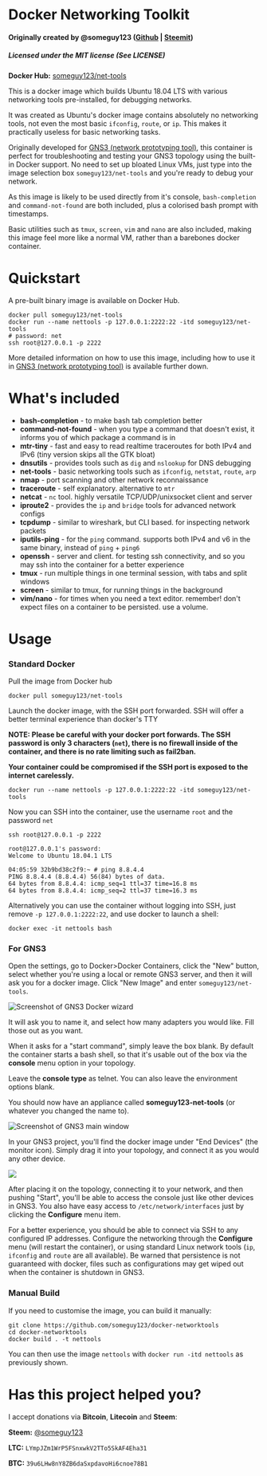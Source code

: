 # Docker Networking Toolkit 

#### Originally created by @someguy123 ([Github](https://github.com/Someguy123) | [Steemit](https://steemit.com/@someguy123))

##### Licensed under the MIT license (See LICENSE)

**Docker Hub:** [someguy123/net-tools](https://hub.docker.com/r/someguy123/net-tools)

This is a docker image which builds Ubuntu 18.04 LTS with various networking tools pre-installed, for debugging networks.

It was created as Ubuntu's docker image contains absolutely no networking tools, not even the most basic `ifconfig`, `route`, or `ip`. This makes it practically useless for basic networking tasks. 

Originally developed for [GNS3 (network prototyping tool)](https://www.gns3.com), this container is perfect for troubleshooting and testing your GNS3 topology using the built-in Docker support. No need to set up bloated Linux VMs, just type into the image selection box `someguy123/net-tools` and you're ready to debug your network.

As this image is likely to be used directly from it's console, `bash-completion` and `command-not-found` are both included, plus a colorised bash prompt with timestamps.

Basic utilities such as `tmux`, `screen`, `vim` and `nano` are also included, making this image feel more like a normal VM, rather than a barebones docker container.

# Quickstart

A pre-built binary image is available on Docker Hub.

```
docker pull someguy123/net-tools
docker run --name nettools -p 127.0.0.1:2222:22 -itd someguy123/net-tools
# password: net
ssh root@127.0.0.1 -p 2222
```

More detailed information on how to use this image, including how to use it in [GNS3 (network prototyping tool)](https://www.gns3.com) is available further down.

# What's included

- **bash-completion**   - to make bash tab completion better
- **command-not-found** - when you type a command that doesn't exist, it informs you of which package a command is in
- **mtr-tiny**      - fast and easy to read realtime traceroutes for both IPv4 and IPv6 (tiny version skips all the GTK bloat)
- **dnsutils**      - provides tools such as `dig` and `nslookup` for DNS debugging
- **net-tools**     - basic networking tools such as `ifconfig`, `netstat`, `route`, `arp`
- **nmap**          - port scanning and other network reconnaissance
- **traceroute**    - self explanatory. alternative to `mtr`
- **netcat**        - `nc` tool. highly versatile TCP/UDP/unixsocket client and server
- **iproute2**      - provides the `ip` and `bridge` tools for advanced network configs
- **tcpdump**       - similar to wireshark, but CLI based. for inspecting network packets
- **iputils-ping**  - for the `ping` command. supports both IPv4 and v6 in the same binary, instead of `ping` + `ping6`
- **openssh**       - server and client. for testing ssh connectivity, and so you may ssh into the container for a better experience
- **tmux**          - run multiple things in one terminal session, with tabs and split windows
- **screen**        - similar to tmux, for running things in the background
- **vim/nano**      - for times when you need a text editor. remember! don't expect files on a container to be persisted. use a volume.

# Usage

### Standard Docker

Pull the image from Docker hub

```
docker pull someguy123/net-tools
```

Launch the docker image, with the SSH port forwarded. SSH will offer a better terminal experience than docker's TTY

**NOTE: Please be careful with your docker port forwards. The SSH password is only 3 characters (`net`), there is no firewall inside of the container, and there is no rate limiting such as fail2ban.**

**Your container could be compromised if the SSH port is exposed to the internet carelessly.**

```
docker run --name nettools -p 127.0.0.1:2222:22 -itd someguy123/net-tools
```

Now you can SSH into the container, use the username `root` and the password `net`

```
ssh root@127.0.0.1 -p 2222

root@127.0.0.1's password:
Welcome to Ubuntu 18.04.1 LTS

04:05:59 32b9bd38c2f9:~ # ping 8.8.4.4
PING 8.8.4.4 (8.8.4.4) 56(84) bytes of data.
64 bytes from 8.8.4.4: icmp_seq=1 ttl=37 time=16.8 ms
64 bytes from 8.8.4.4: icmp_seq=2 ttl=37 time=16.3 ms
```

Alternatively you can use the container without logging into SSH, just remove `-p 127.0.0.1:2222:22`, and use docker to launch a shell:

```
docker exec -it nettools bash
```


### For GNS3

Open the settings, go to Docker>Docker Containers, click the "New" button, select whether you're using a local or remote GNS3 server, and then it will ask you for a docker image. Click "New Image" and enter `someguy123/net-tools`.

![Screenshot of GNS3 Docker wizard](https://i.imgur.com/0wRbBJq.png)

It will ask you to name it, and select how many adapters you would like. Fill those out as you want.

When it asks for a "start command", simply leave the box blank. By default the container starts a bash shell, so that it's usable out of the box via the **console** menu option in your topology.

Leave the **console type** as telnet. You can also leave the environment options blank.

You should now have an appliance called **someguy123-net-tools** (or whatever you changed the name to).

![Screenshot of GNS3 main window](https://i.imgur.com/t48rOgz.png)

In your GNS3 project, you'll find the docker image under "End Devices" (the monitor icon). Simply drag it into your topology, and connect it as you would any other device.

![](https://i.imgur.com/v19JAYx.png)

After placing it on the topology, connecting it to your network, and then pushing "Start", you'll be able to access the console just like other devices in GNS3. You also have easy access to `/etc/network/interfaces` just by clicking the **Configure** menu item.

For a better experience, you should be able to connect via SSH to any configured IP addresses. Configure the networking through the **Configure** menu (will restart the container), or using standard Linux network tools (`ip`, `ifconfig` and `route` are all available). Be warned that persistence is not guaranteed with docker, files such as configurations may get wiped out when the container is shutdown in GNS3.

### Manual Build

If you need to customise the image, you can build it manually:

```
git clone https://github.com/someguy123/docker-networktools
cd docker-networktools
docker build . -t nettools
```

You can then use the image `nettools` with `docker run -itd nettools` as previously shown.

# Has this project helped you?

I accept donations via **Bitcoin**, **Litecoin** and **Steem**:

**Steem:** [@someguy123](https://steemit.com/@someguy123)

**LTC:** `LYmpJZm1WrP5FSnxwkV2TTo5SkAF4Eha31`

**BTC:** `39u6LHw8nY8ZB6daSxpdavoHi6cnoe78B1`


